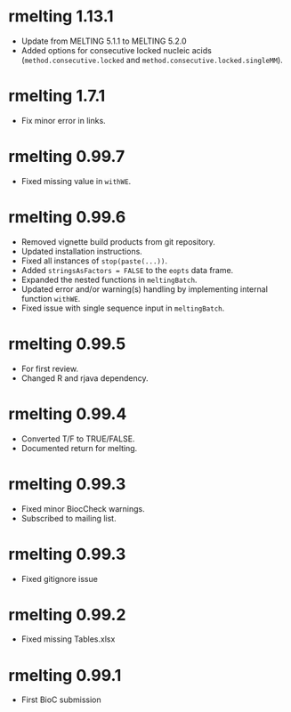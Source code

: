 # rmelting  1.13.1
* Update from MELTING 5.1.1 to MELTING 5.2.0
* Added options for consecutive locked nucleic acids (`method.consecutive.locked` and `method.consecutive.locked.singleMM`).

# rmelting  1.7.1
* Fix minor error in links.

# rmelting  0.99.7
* Fixed missing value in `withWE`.

# rmelting  0.99.6
* Removed vignette build products from git repository.
* Updated installation instructions.
* Fixed all instances of `stop(paste(...))`.
* Added `stringsAsFactors = FALSE` to the `eopts` data frame.
* Expanded the nested functions in `meltingBatch`.
* Updated error and/or warning(s) handling by implementing internal function `withWE`.
* Fixed issue with single sequence input in `meltingBatch`.


# rmelting  0.99.5
* For first review.
* Changed R and rjava dependency.

# rmelting  0.99.4
* Converted T/F to TRUE/FALSE.
* Documented return for melting.

# rmelting  0.99.3

* Fixed minor BiocCheck warnings.
* Subscribed to mailing list.

# rmelting  0.99.3

* Fixed gitignore issue

# rmelting  0.99.2

* Fixed missing Tables.xlsx


# rmelting  0.99.1

* First BioC submission
